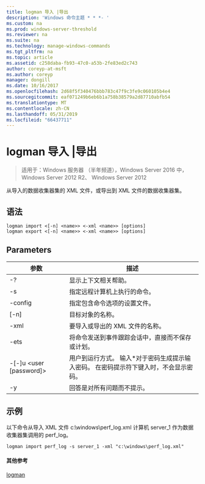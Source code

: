 ```yaml
---
title: logman 导入 |导出
description: 'Windows 命令主题 * * *- '
ms.custom: na
ms.prod: windows-server-threshold
ms.reviewer: na
ms.suite: na
ms.technology: manage-windows-commands
ms.tgt_pltfrm: na
ms.topic: article
ms.assetid: c258daba-fb93-47c0-a53b-2fe83ed2c743
author: coreyp-at-msft
ms.author: coreyp
manager: dongill
ms.date: 10/16/2017
ms.openlocfilehash: 2d68f5f340476bbb783c47f9c3fe9c060105b4e4
ms.sourcegitcommit: eaf071249b6eb6b1a758b38579a2d87710abfb54
ms.translationtype: MT
ms.contentlocale: zh-CN
ms.lasthandoff: 05/31/2019
ms.locfileid: "66437711"
---
```

# <a name="logman-import--export"></a>logman 导入 |导出

>适用于：Windows 服务器 （半年频道），Windows Server 2016 中，Windows Server 2012 R2、 Windows Server 2012

从导入的数据收集器集的 XML 文件，或导出到 XML 文件的数据收集器集。  

## <a name="syntax"></a>语法  
```  
logman import <[-n] <name>> <-xml <name>> [options]  
logman export <[-n] <name>> <-xml <name>> [options]  
```  
## <a name="parameters"></a>Parameters  

|        参数        |                                                                        描述                                                                        |
|-------------------------|-----------------------------------------------------------------------------------------------------------------------------------------------------------|
|           -?            |                                                             显示上下文相关帮助。                                                              |
|   -s <computer name>    |                                                   指定远程计算机上执行的命令。                                                   |
|     -config <value>     |                                                  指定包含命令选项的设置文件。                                                  |
|       [-n] <name>       |                                                                目标对象的名称。                                                                 |
|       -xml <name>       |                                                         要导入或导出的 XML 文件的名称。                                                         |
|          -ets           |                                       将命令发送到事件跟踪会话中，直接而不保存或计划。                                        |
| -[-]u <user [password]> | 用户到运行方式。 输入\*对于密码生成提示输入密码。 在密码提示符下键入时，不会显示密码。 |
|           -y            |                                                      回答是对所有问题而不提示。                                                       |

## <a name="BKMK_examples"></a>示例  
以下命令从导入 XML 文件 c:\windows\perf_log.xml 计算机 server_1 作为数据收集器集调用的 perf_log。  
```  
logman import perf_log -s server_1 -xml "c:\windows\perf_log.xml"  
```  
#### <a name="additional-references"></a>其他参考  
[logman](logman.md)  
